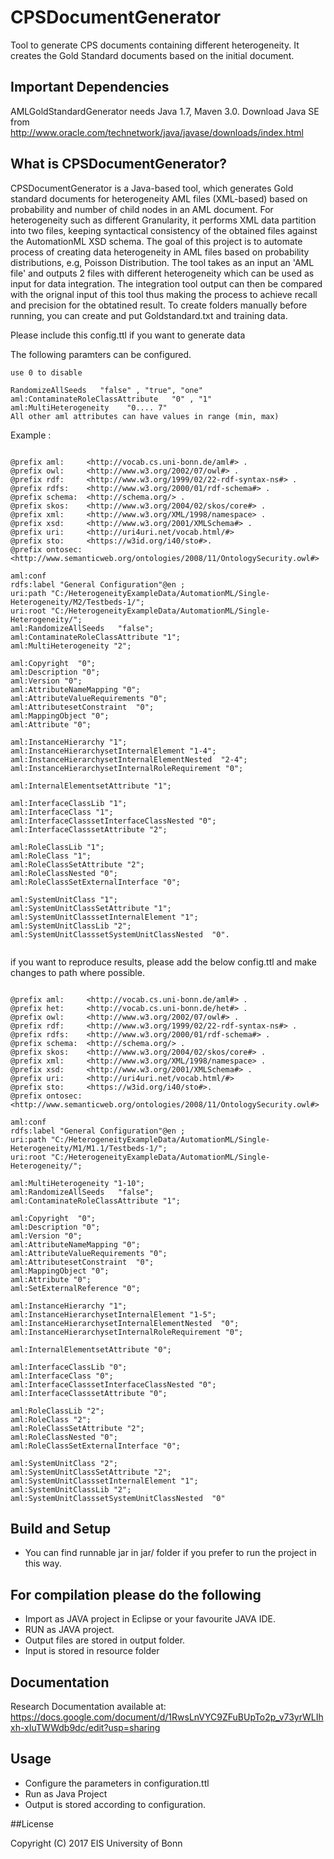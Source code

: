 # CPSDocumentGenerator   
Tool to generate CPS documents containing different heterogeneity.
It creates the Gold Standard documents based on the initial document. 


## Important Dependencies

AMLGoldStandardGenerator needs Java 1.7, Maven 3.0. Download Java SE from  
http://www.oracle.com/technetwork/java/javase/downloads/index.html


## What is CPSDocumentGenerator?

CPSDocumentGenerator is a Java-based tool, which generates Gold standard documents for heterogeneity AML files (XML-based) based on probability and number of child nodes in an AML document. 
For heterogeneity such as different Granularity, it performs XML data partition into two files, keeping syntactical consistency of the obtained files against the AutomationML XSD schema. 
The goal of this project is to automate process of creating data heterogeneity in AML files based on probability distributions, e.g, Poisson Distribution. 
The tool takes as an input an 'AML file' and outputs 2 files with different heterogeneity which can be used as input for data integration. 
The integration tool output can then be compared with the orignal input of this tool thus making the process to achieve recall and precision for the obtatined result.
To create folders manually before running, you can create and put Goldstandard.txt and training data.           

Please include this config.ttl if you want to generate data

The following paramters can be configured.

```
use 0 to disable

RandomizeAllSeeds   "false" , "true", "one"                       
aml:ContaminateRoleClassAttribute   "0" , "1"          
aml:MultiHeterogeneity    "0.... 7"         
All other aml attributes can have values in range (min, max)
```

Example :

```

@prefix aml:     <http://vocab.cs.uni-bonn.de/aml#> .
@prefix owl:     <http://www.w3.org/2002/07/owl#> .
@prefix rdf:     <http://www.w3.org/1999/02/22-rdf-syntax-ns#> .
@prefix rdfs:    <http://www.w3.org/2000/01/rdf-schema#> .
@prefix schema:  <http://schema.org/> .
@prefix skos:    <http://www.w3.org/2004/02/skos/core#> .
@prefix xml:     <http://www.w3.org/XML/1998/namespace> .
@prefix xsd:     <http://www.w3.org/2001/XMLSchema#> .
@prefix uri:     <http://uri4uri.net/vocab.html/#>
@prefix sto:     <https://w3id.org/i40/sto#>.
@prefix ontosec: <http://www.semanticweb.org/ontologies/2008/11/OntologySecurity.owl#>

aml:conf 
rdfs:label "General Configuration"@en ;
uri:path "C:/HeterogeneityExampleData/AutomationML/Single-Heterogeneity/M2/Testbeds-1/";
uri:root "C:/HeterogeneityExampleData/AutomationML/Single-Heterogeneity/"; 
aml:RandomizeAllSeeds   "false";          
aml:ContaminateRoleClassAttribute "1";
aml:MultiHeterogeneity "2";

aml:Copyright  "0"; 
aml:Description "0"; 
aml:Version "0"; 
aml:AttributeNameMapping "0"; 
aml:AttributeValueRequirements "0"; 
aml:AttributesetConstraint  "0"; 
aml:MappingObject "0"; 
aml:Attribute "0";

aml:InstanceHierarchy "1";
aml:InstanceHierarchysetInternalElement "1-4";
aml:InstanceHierarchysetInternalElementNested  "2-4";
aml:InstanceHierarchysetInternalRoleRequirement "0";

aml:InternalElementsetAttribute "1"; 

aml:InterfaceClassLib "1";
aml:InterfaceClass "1";
aml:InterfaceClasssetInterfaceClassNested "0";
aml:InterfaceClasssetAttribute "2"; 

aml:RoleClassLib "1";
aml:RoleClass "1";
aml:RoleClassSetAttribute "2";
aml:RoleClassNested "0";
aml:RoleClassSetExternalInterface "0";

aml:SystemUnitClass "1";
aml:SystemUnitClassSetAttribute "1";
aml:SystemUnitClasssetInternalElement "1"; 
aml:SystemUnitClassLib "2";
aml:SystemUnitClasssetSystemUnitClassNested  "0".
 

```
if you want to reproduce results, please add the below config.ttl and make changes to path where possible.
```

@prefix aml:     <http://vocab.cs.uni-bonn.de/aml#> .
@prefix het:     <http://vocab.cs.uni-bonn.de/het#> .
@prefix owl:     <http://www.w3.org/2002/07/owl#> .
@prefix rdf:     <http://www.w3.org/1999/02/22-rdf-syntax-ns#> .
@prefix rdfs:    <http://www.w3.org/2000/01/rdf-schema#> .
@prefix schema:  <http://schema.org/> .
@prefix skos:    <http://www.w3.org/2004/02/skos/core#> .
@prefix xml:     <http://www.w3.org/XML/1998/namespace> .
@prefix xsd:     <http://www.w3.org/2001/XMLSchema#> .
@prefix uri:     <http://uri4uri.net/vocab.html/#>
@prefix sto:     <https://w3id.org/i40/sto#>.
@prefix ontosec: <http://www.semanticweb.org/ontologies/2008/11/OntologySecurity.owl#>

aml:conf 
rdfs:label "General Configuration"@en ;
uri:path "C:/HeterogeneityExampleData/AutomationML/Single-Heterogeneity/M1/M1.1/Testbeds-1/";
uri:root "C:/HeterogeneityExampleData/AutomationML/Single-Heterogeneity/"; 

aml:MultiHeterogeneity "1-10";
aml:RandomizeAllSeeds   "false";
aml:ContaminateRoleClassAttribute "1";

aml:Copyright  "0"; 
aml:Description "0"; 
aml:Version "0"; 
aml:AttributeNameMapping "0"; 
aml:AttributeValueRequirements "0"; 
aml:AttributesetConstraint  "0"; 
aml:MappingObject "0"; 
aml:Attribute "0";
aml:SetExternalReference "0";

aml:InstanceHierarchy "1";
aml:InstanceHierarchysetInternalElement "1-5";
aml:InstanceHierarchysetInternalElementNested  "0";
aml:InstanceHierarchysetInternalRoleRequirement "0";

aml:InternalElementsetAttribute "0"; 

aml:InterfaceClassLib "0";
aml:InterfaceClass "0";
aml:InterfaceClasssetInterfaceClassNested "0";
aml:InterfaceClasssetAttribute "0"; 

aml:RoleClassLib "2";
aml:RoleClass "2";
aml:RoleClassSetAttribute "2";
aml:RoleClassNested "0";
aml:RoleClassSetExternalInterface "0";

aml:SystemUnitClass "2";
aml:SystemUnitClassSetAttribute "2";
aml:SystemUnitClasssetInternalElement "1"; 
aml:SystemUnitClassLib "2";
aml:SystemUnitClasssetSystemUnitClassNested  "0"
```
 


## Build and Setup  
* You can find runnable jar in jar/ folder if you prefer to run the project in this way.
## For compilation please do the following                             
* Import as JAVA project in Eclipse or your favourite JAVA IDE.
* RUN as JAVA project.
* Output files are stored in output folder.
* Input is stored in resource folder

## Documentation  

Research Documentation available at:   
https://docs.google.com/document/d/1RwsLnVYC9ZFuBUpTo2p_v73yrWLIhxh-xIuTWWdb9dc/edit?usp=sharing

## Usage  

* Configure the parameters in configuration.ttl
* Run as Java Project
* Output is stored according to configuration.


##License

Copyright (C) 2017 EIS University of Bonn
